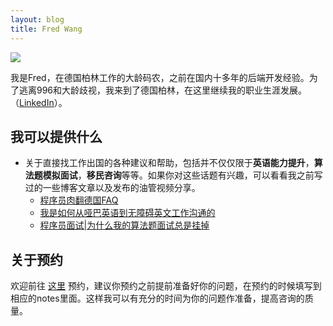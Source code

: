 ```yaml
---
layout: blog
title: Fred Wang
---
```


![](/images/avatars/fred.png)

我是Fred，在德国柏林工作的大龄码农，之前在国内十多年的后端开发经验。为了逃离996和大龄歧视，我来到了德国柏林，在这里继续我的职业生涯发展。
（[LinkedIn](https://www.linkedin.com/in/kenshinji/)）。



## 我可以提供什么

- 关于直接找工作出国的各种建议和帮助，包括并不仅仅限于**英语能力提升**，**算法题模拟面试**，**移民咨询**等等。如果你对这些话题有兴趣，可以看看我之前写过的一些博客文章以及发布的油管视频分享。
  - [程序员肉翻德国FAQ](https://kenshinji.me/%e7%a8%8b%e5%ba%8f%e5%91%98%e8%82%89%e7%bf%bb%e5%be%b7%e5%9b%bdfaq/)
  - [我是如何从哑巴英语到无障碍英文工作沟通的](https://kenshinji.me/wo-shi-ru-he-cong-ya-ba-ying-yu-dao-wu-zhang-ai-ying-wen-gong-zuo-gou-tong-de/)
  - [程序员面试|为什么我的算法题面试总是挂掉](https://www.youtube.com/watch?v=_XbP8cn2OmY)

## 关于预约

欢迎前往 [这里](https://cal.com/kenshinji/30-min-paid-consulting) 预约，建议你预约之前提前准备好你的问题，在预约的时候填写到相应的notes里面。这样我可以有充分的时间为你的问题作准备，提高咨询的质量。